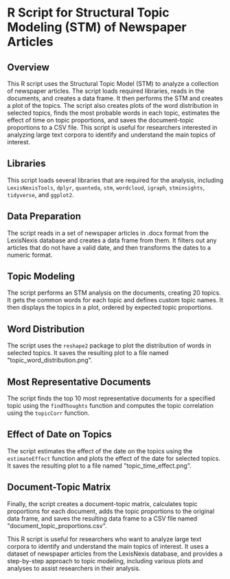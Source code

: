 # R Script for Structural Topic Modeling (STM) of Newspaper Articles

## Overview

This R script uses the Structural Topic Model (STM) to analyze a collection of newspaper articles. The script loads required libraries, reads in the documents, and creates a data frame. It then performs the STM and creates a plot of the topics. The script also creates plots of the word distribution in selected topics, finds the most probable words in each topic, estimates the effect of time on topic proportions, and saves the document-topic proportions to a CSV file. This script is useful for researchers interested in analyzing large text corpora to identify and understand the main topics of interest.

## Libraries

This script loads several libraries that are required for the analysis, including `LexisNexisTools`, `dplyr`, `quanteda`, `stm`, `wordcloud`, `igraph`, `stminsights`, `tidyverse`, and `ggplot2`.

## Data Preparation

The script reads in a set of newspaper articles in .docx format from the LexisNexis database and creates a data frame from them. It filters out any articles that do not have a valid date, and then transforms the dates to a numeric format.

## Topic Modeling

The script performs an STM analysis on the documents, creating 20 topics. It gets the common words for each topic and defines custom topic names. It then displays the topics in a plot, ordered by expected topic proportions.

## Word Distribution

The script uses the `reshape2` package to plot the distribution of words in selected topics. It saves the resulting plot to a file named "topic_word_distribution.png".

## Most Representative Documents

The script finds the top 10 most representative documents for a specified topic using the `findThoughts` function and computes the topic correlation using the `topicCorr` function.

## Effect of Date on Topics

The script estimates the effect of the date on the topics using the `estimateEffect` function and plots the effect of the date for selected topics. It saves the resulting plot to a file named "topic_time_effect.png".

## Document-Topic Matrix

Finally, the script creates a document-topic matrix, calculates topic proportions for each document, adds the topic proportions to the original data frame, and saves the resulting data frame to a CSV file named "document_topic_proportions.csv".

This R script is useful for researchers who want to analyze large text corpora to identify and understand the main topics of interest. It uses a dataset of newspaper articles from the LexisNexis database, and provides a step-by-step approach to topic modeling, including various plots and analyses to assist researchers in their analysis.
